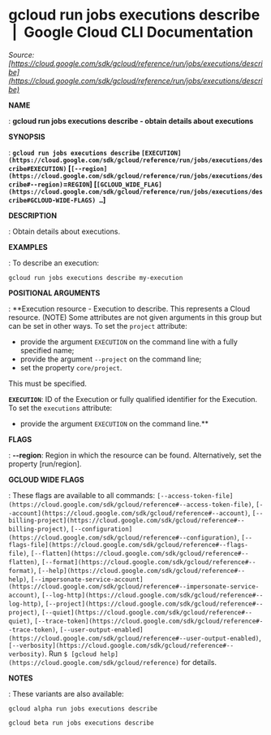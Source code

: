 # gcloud run jobs executions describe  |  Google Cloud CLI Documentation

*Source: [https://cloud.google.com/sdk/gcloud/reference/run/jobs/executions/describe](https://cloud.google.com/sdk/gcloud/reference/run/jobs/executions/describe)*

**NAME**

: **gcloud run jobs executions describe - obtain details about executions**

**SYNOPSIS**

: **`gcloud run jobs executions describe` `[EXECUTION](https://cloud.google.com/sdk/gcloud/reference/run/jobs/executions/describe#EXECUTION)` [`[--region](https://cloud.google.com/sdk/gcloud/reference/run/jobs/executions/describe#--region)`=`REGION`] [`[GCLOUD_WIDE_FLAG](https://cloud.google.com/sdk/gcloud/reference/run/jobs/executions/describe#GCLOUD-WIDE-FLAGS) …`]**

**DESCRIPTION**

: Obtain details about executions.

**EXAMPLES**

: To describe an execution:

```
gcloud run jobs executions describe my-execution
```

**POSITIONAL ARGUMENTS**

: **Execution resource - Execution to describe. This represents a Cloud resource.
(NOTE) Some attributes are not given arguments in this group but can be set in
other ways.
To set the `project` attribute:

- provide the argument `EXECUTION` on the command line with a fully
specified name;
- provide the argument `--project` on the command line;
- set the property `core/project`.

This must be specified.

**`EXECUTION`**:
ID of the Execution or fully qualified identifier for the Execution.
To set the `executions` attribute:

- provide the argument `EXECUTION` on the command line.**

**FLAGS**

: **--region**:
Region in which the resource can be found. Alternatively, set the property
[run/region].

**GCLOUD WIDE FLAGS**

: These flags are available to all commands: `[--access-token-file](https://cloud.google.com/sdk/gcloud/reference#--access-token-file)`,
`[--account](https://cloud.google.com/sdk/gcloud/reference#--account)`, `[--billing-project](https://cloud.google.com/sdk/gcloud/reference#--billing-project)`,
`[--configuration](https://cloud.google.com/sdk/gcloud/reference#--configuration)`,
`[--flags-file](https://cloud.google.com/sdk/gcloud/reference#--flags-file)`,
`[--flatten](https://cloud.google.com/sdk/gcloud/reference#--flatten)`, `[--format](https://cloud.google.com/sdk/gcloud/reference#--format)`, `[--help](https://cloud.google.com/sdk/gcloud/reference#--help)`, `[--impersonate-service-account](https://cloud.google.com/sdk/gcloud/reference#--impersonate-service-account)`,
`[--log-http](https://cloud.google.com/sdk/gcloud/reference#--log-http)`,
`[--project](https://cloud.google.com/sdk/gcloud/reference#--project)`, `[--quiet](https://cloud.google.com/sdk/gcloud/reference#--quiet)`, `[--trace-token](https://cloud.google.com/sdk/gcloud/reference#--trace-token)`, `[--user-output-enabled](https://cloud.google.com/sdk/gcloud/reference#--user-output-enabled)`,
`[--verbosity](https://cloud.google.com/sdk/gcloud/reference#--verbosity)`.
Run `$ [gcloud help](https://cloud.google.com/sdk/gcloud/reference)` for details.

**NOTES**

: These variants are also available:

```
gcloud alpha run jobs executions describe
```

```
gcloud beta run jobs executions describe
```